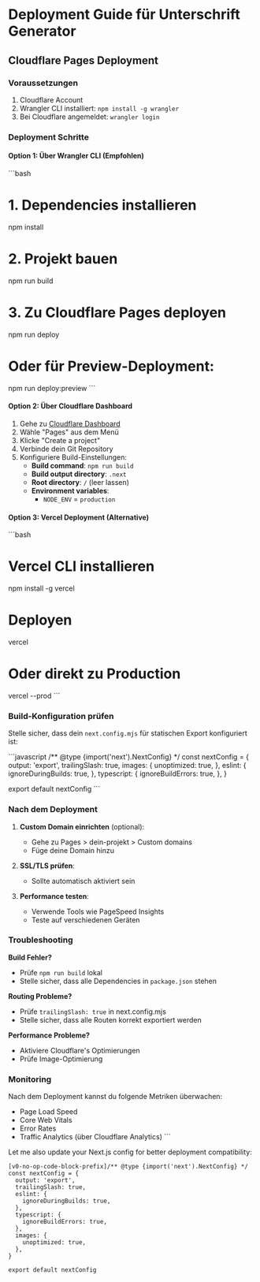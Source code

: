 # Deployment Guide für Unterschrift Generator

## Cloudflare Pages Deployment

### Voraussetzungen
1. Cloudflare Account
2. Wrangler CLI installiert: `npm install -g wrangler`
3. Bei Cloudflare angemeldet: `wrangler login`

### Deployment Schritte

#### Option 1: Über Wrangler CLI (Empfohlen)
\`\`\`bash
# 1. Dependencies installieren
npm install

# 2. Projekt bauen
npm run build

# 3. Zu Cloudflare Pages deployen
npm run deploy

# Oder für Preview-Deployment:
npm run deploy:preview
\`\`\`

#### Option 2: Über Cloudflare Dashboard
1. Gehe zu [Cloudflare Dashboard](https://dash.cloudflare.com)
2. Wähle "Pages" aus dem Menü
3. Klicke "Create a project"
4. Verbinde dein Git Repository
5. Konfiguriere Build-Einstellungen:
   - **Build command**: `npm run build`
   - **Build output directory**: `.next`
   - **Root directory**: `/` (leer lassen)
   - **Environment variables**: 
     - `NODE_ENV` = `production`

#### Option 3: Vercel Deployment (Alternative)
\`\`\`bash
# Vercel CLI installieren
npm install -g vercel

# Deployen
vercel

# Oder direkt zu Production
vercel --prod
\`\`\`

### Build-Konfiguration prüfen

Stelle sicher, dass dein `next.config.mjs` für statischen Export konfiguriert ist:

\`\`\`javascript
/** @type {import('next').NextConfig} */
const nextConfig = {
  output: 'export',
  trailingSlash: true,
  images: {
    unoptimized: true,
  },
  eslint: {
    ignoreDuringBuilds: true,
  },
  typescript: {
    ignoreBuildErrors: true,
  },
}

export default nextConfig
\`\`\`

### Nach dem Deployment

1. **Custom Domain einrichten** (optional):
   - Gehe zu Pages > dein-projekt > Custom domains
   - Füge deine Domain hinzu

2. **SSL/TLS prüfen**:
   - Sollte automatisch aktiviert sein

3. **Performance testen**:
   - Verwende Tools wie PageSpeed Insights
   - Teste auf verschiedenen Geräten

### Troubleshooting

**Build Fehler?**
- Prüfe `npm run build` lokal
- Stelle sicher, dass alle Dependencies in `package.json` stehen

**Routing Probleme?**
- Prüfe `trailingSlash: true` in next.config.mjs
- Stelle sicher, dass alle Routen korrekt exportiert werden

**Performance Probleme?**
- Aktiviere Cloudflare's Optimierungen
- Prüfe Image-Optimierung

### Monitoring

Nach dem Deployment kannst du folgende Metriken überwachen:
- Page Load Speed
- Core Web Vitals
- Error Rates
- Traffic Analytics (über Cloudflare Analytics)
\`\`\`

Let me also update your Next.js config for better deployment compatibility:

```typescriptreact file="next.config.mjs"
[v0-no-op-code-block-prefix]/** @type {import('next').NextConfig} */
const nextConfig = {
  output: 'export',
  trailingSlash: true,
  eslint: {
    ignoreDuringBuilds: true,
  },
  typescript: {
    ignoreBuildErrors: true,
  },
  images: {
    unoptimized: true,
  },
}

export default nextConfig
